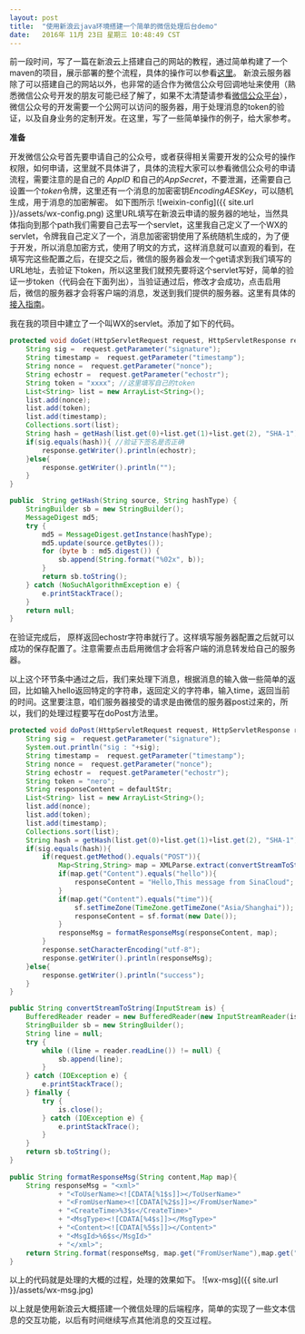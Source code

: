 ```yaml
---
layout: post
title:  "使用新浪云java环境搭建一个简单的微信处理后台demo"
date:   2016年 11月 23日 星期三 10:48:49 CST
---
```


  前一段时间，写了一篇在新浪云上搭建自己的网站的教程，通过简单构建了一个maven的项目，展示部署的整个流程，具体的操作可以参看[这里](http://blog.sinacloud.com/2016/09/21/docker-java-get-started.html)。
  新浪云服务器除了可以搭建自己的网站以外，也非常的适合作为微信公众号回调地址来使用（熟悉微信公众号开发的朋友可能已经了解了，如果不太清楚请参看[微信公众平台](https://mp.weixin.qq.com/wiki)），微信公众号的开发需要一个公网可以访问的服务器，用于处理消息的token的验证，以及自身业务的定制开发。在这里，写了一些简单操作的例子，给大家参考。

**准备**

  开发微信公众号首先要申请自己的公众号，或者获得相关需要开发的公众号的操作权限，如何申请，这里就不具体讲了，具体的流程大家可以参看微信公众号的申请流程，需要注意的是自己的 *AppID* 和自己的*AppSecret*，不要泄漏，还需要自己设置一个*token*令牌，这里还有一个消息的加密密钥*EncodingAESKey*，可以随机生成，用于消息的加密解密。
  如下图所示
![weixin-config]({{ site.url }}/assets/wx-config.png)
  这里URL填写在新浪云申请的服务器的地址，当然具体指向到那个path我们需要自己去写一个servlet，这里我自己定义了一个WX的servlet，令牌我自己定义了一个，消息加密密钥使用了系统随机生成的，为了便于开发，所以消息加密方式，使用了明文的方式，这样消息就可以直观的看到，在填写完这些配置之后，在提交之后，微信的服务器会发一个get请求到我们填写的URL地址，去验证下token，所以这里我们就预先要将这个servlet写好，简单的验证一步token（代码会在下面列出），当验证通过后，修改才会成功，点击启用后，微信的服务器才会将客户端的消息，发送到我们提供的服务器。这里有具体的[接入指南](https://mp.weixin.qq.com/wiki?t=resource/res_main&id=mp1421135319&token=&lang=zh_CN)。

  我在我的项目中建立了一个叫WX的servlet。添加了如下的代码。

```java
protected void doGet(HttpServletRequest request, HttpServletResponse response) throws ServletException, IOException {
	String sig =  request.getParameter("signature");
	String timestamp =  request.getParameter("timestamp");
	String nonce =  request.getParameter("nonce");
	String echostr =  request.getParameter("echostr");
	String token = "xxxx"; //这里填写自己的token
	List<String> list = new ArrayList<String>();
	list.add(nonce);
	list.add(token);
	list.add(timestamp);
	Collections.sort(list);
	String hash = getHash(list.get(0)+list.get(1)+list.get(2), "SHA-1");
	if(sig.equals(hash)){ //验证下签名是否正确
		response.getWriter().println(echostr);
	}else{
		response.getWriter().println("");
	}
}

public  String getHash(String source, String hashType) {
	StringBuilder sb = new StringBuilder();
	MessageDigest md5;
	try {
		md5 = MessageDigest.getInstance(hashType);
		md5.update(source.getBytes());
		for (byte b : md5.digest()) {
			sb.append(String.format("%02x", b));
		}
		return sb.toString();
	} catch (NoSuchAlgorithmException e) {
		e.printStackTrace();
	}
	return null;
}
```

在验证完成后， 原样返回echostr字符串就行了。这样填写服务器配置之后就可以成功的保存配置了。注意需要点击启用微信才会将客户端的消息转发给自己的服务器。

  以上这个环节条中通过之后，我们来处理下消息，根据消息的输入做一些简单的返回，比如输入hello返回特定的字符串，返回定义的字符串，输入time，返回当前的时间。这里要注意，咱们服务器接受的请求是由微信的服务器post过来的，所以，我们的处理过程要写在doPost方法里。

```java
protected void doPost(HttpServletRequest request, HttpServletResponse response) throws ServletException, IOException {
	String sig =  request.getParameter("signature");
	System.out.println("sig : "+sig);
	String timestamp =  request.getParameter("timestamp");
	String nonce =  request.getParameter("nonce");
	String echostr =  request.getParameter("echostr");
	String token = "nero";
	String responseContent = defaultStr;
	List<String> list = new ArrayList<String>();
	list.add(nonce);
	list.add(token);
	list.add(timestamp);
	Collections.sort(list);
	String hash = getHash(list.get(0)+list.get(1)+list.get(2), "SHA-1").toLowerCase();
	if(sig.equals(hash)){
		if(request.getMethod().equals("POST")){
			Map<String,String> map = XMLParse.extract(convertStreamToString(request.getInputStream()));
			if(map.get("Content").equals("hello")){
				responseContent = "Hello,This message from SinaCloud";
			}
			if(map.get("Content").equals("time")){
				sf.setTimeZone(TimeZone.getTimeZone("Asia/Shanghai"));
				responseContent = sf.format(new Date());
			}
			responseMsg = formatResponseMsg(responseContent, map);
		}
		response.setCharacterEncoding("utf-8");
		response.getWriter().println(responseMsg);
	}else{
		response.getWriter().println("success");
	}
}

public String convertStreamToString(InputStream is) {
	BufferedReader reader = new BufferedReader(new InputStreamReader(is));
	StringBuilder sb = new StringBuilder();
	String line = null;
	try {
		while ((line = reader.readLine()) != null) {
			sb.append(line);
		}
	} catch (IOException e) {
		e.printStackTrace();
	} finally {
		try {
			is.close();
		} catch (IOException e) {
			e.printStackTrace();
		}
	}
	return sb.toString();
}
	
public String formatResponseMsg(String content,Map map){
	String responseMsg = "<xml>"
			+ "<ToUserName><![CDATA[%1$s]]></ToUserName>"
			+ "<FromUserName><![CDATA[%2$s]]></FromUserName>"
			+ "<CreateTime>%3$s</CreateTime>"
			+ "<MsgType><![CDATA[%4$s]]></MsgType>"
			+ "<Content><![CDATA[%5$s]]></Content>"
			+ "<MsgId>%6$s</MsgId>"
			+ "</xml>";
	return String.format(responseMsg, map.get("FromUserName"),map.get("ToUserName"),map.get("CreateTime"),map.get("MsgType"),content,map.get("MsgId"));
}
```

  以上的代码就是处理的大概的过程，处理的效果如下。
![wx-msg]({{ site.url }}/assets/wx-msg.jpg)

  以上就是使用新浪云大概搭建一个微信处理的后端程序，简单的实现了一些文本信息的交互功能，以后有时间继续写点其他消息的交互过程。
